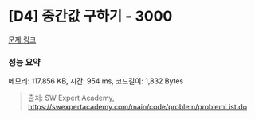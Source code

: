 # [D4] 중간값 구하기 - 3000 

[문제 링크](https://swexpertacademy.com/main/code/problem/problemDetail.do?contestProbId=AV-fO0s6ARoDFAXT) 

### 성능 요약

메모리: 117,856 KB, 시간: 954 ms, 코드길이: 1,832 Bytes



> 출처: SW Expert Academy, https://swexpertacademy.com/main/code/problem/problemList.do